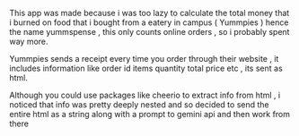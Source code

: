 This app was made because i was too lazy to calculate the total money that i burned on food that i bought from a eatery in campus ( Yummpies ) hence the name yummspense , this only counts online orders , 
so i probably spent way more. 

Yummpies sends a receipt every time you order through their website , it includes information like order id items quantity total price etc , its sent as html.

Although you could use packages like cheerio to extract info from html , i noticed that info was pretty deeply nested and so decided to send the entire html as a string along with a prompt to gemini api and then work from there
